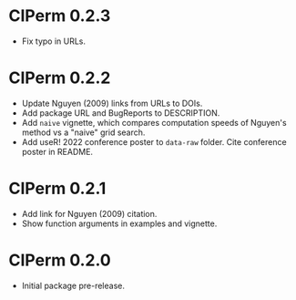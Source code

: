 # CIPerm 0.2.3

* Fix typo in URLs.

# CIPerm 0.2.2

* Update Nguyen (2009) links from URLs to DOIs.
* Add package URL and BugReports to DESCRIPTION.
* Add `naive` vignette, which compares computation speeds of Nguyen's method vs a "naive" grid search.
* Add useR! 2022 conference poster to `data-raw` folder. Cite conference poster in README.

# CIPerm 0.2.1

* Add link for Nguyen (2009) citation.
* Show function arguments in examples and vignette.

# CIPerm 0.2.0

* Initial package pre-release.
